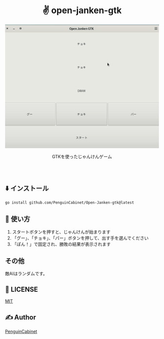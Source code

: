 <div align="center">

# ✌ open-janken-gtk

![img](/img/output.gif)

GTKを使ったじゃんけんゲーム

<br>
<br>
</div>

## ⬇️ インストール
```bash
go install github.com/PenguinCabinet/Open-Janken-gtk@latest
```


## 🔨 使い方
1. スタートボタンを押すと、じゃんけんが始まります    
2. 「グー」、「チョキ」、「パー」ボタンを押して、出す手を選んでください
3. 「ぽん！」で固定され、勝敗の結果が表示されます

## その他
敵AIはランダムです。

## 🎫 LICENSE

[MIT](./LICENSE)

## ✍ Author

[PenguinCabinet](https://github.com/PenguinCabinet)
